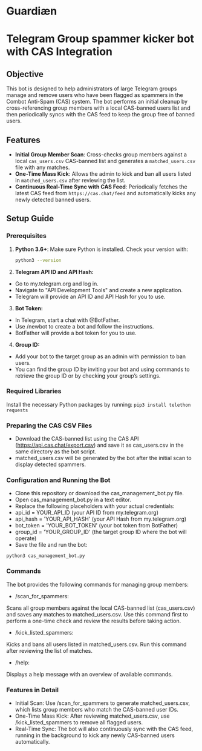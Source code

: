 # Guardiæn

# Telegram Group spammer kicker bot with CAS Integration

## Objective
This bot is designed to help administrators of large Telegram groups manage and remove users who have been flagged as spammers in the Combot Anti-Spam (CAS) system. The bot performs an initial cleanup by cross-referencing group members with a local CAS-banned users list and then periodically syncs with the CAS feed to keep the group free of banned users.

## Features

- **Initial Group Member Scan**: Cross-checks group members against a local `cas_users.csv` CAS-banned list and generates a `matched_users.csv` file with any matches.
- **One-Time Mass Kick**: Allows the admin to kick and ban all users listed in `matched_users.csv` after reviewing the list.
- **Continuous Real-Time Sync with CAS Feed**: Periodically fetches the latest CAS feed from `https://cas.chat/feed` and automatically kicks any newly detected banned users.

## Setup Guide

### Prerequisites

1. **Python 3.6+**: Make sure Python is installed. Check your version with:
   ```bash
   python3 --version

2. **Telegram API ID and API Hash:**
- Go to my.telegram.org and log in.
- Navigate to "API Development Tools" and create a new application.
- Telegram will provide an API ID and API Hash for you to use.

3. **Bot Token:**

- In Telegram, start a chat with @BotFather.
- Use /newbot to create a bot and follow the instructions.
- BotFather will provide a bot token for you to use.

4. **Group ID:**

- Add your bot to the target group as an admin with permission to ban users.
- You can find the group ID by inviting your bot and using commands to retrieve the group ID or by checking your group’s settings.

### Required Libraries

Install the necessary Python packages by running:
```pip3 install telethon requests```

### Preparing the CAS CSV Files 
- Download the CAS-banned list using the CAS API (https://api.cas.chat/export.csv) and save it as cas_users.csv in the same directory as the bot script.
- matched_users.csv will be generated by the bot after the initial scan to display detected spammers.
  
### Configuration and Running the Bot
- Clone this repository or download the cas_management_bot.py file.
- Open cas_management_bot.py in a text editor.
- Replace the following placeholders with your actual credentials:
- api_id = YOUR_API_ID (your API ID from my.telegram.org)
- api_hash = 'YOUR_API_HASH' (your API Hash from my.telegram.org)
- bot_token = 'YOUR_BOT_TOKEN' (your bot token from BotFather)
- group_id = 'YOUR_GROUP_ID' (the target group ID where the bot will operate)
- Save the file and run the bot:

```python3 cas_management_bot.py```

### Commands
The bot provides the following commands for managing group members:

- /scan_for_spammers:

Scans all group members against the local CAS-banned list (cas_users.csv) and saves any matches to matched_users.csv.
Use this command first to perform a one-time check and review the results before taking action.

- /kick_listed_spammers:

Kicks and bans all users listed in matched_users.csv. Run this command after reviewing the list of matches.

- /help:

Displays a help message with an overview of available commands.

### Features in Detail

- Initial Scan: Use /scan_for_spammers to generate matched_users.csv, which lists group members who match the CAS-banned user IDs.
- One-Time Mass Kick: After reviewing matched_users.csv, use /kick_listed_spammers to remove all flagged users.
- Real-Time Sync: The bot will also continuously sync with the CAS feed, running in the background to kick any newly CAS-banned users automatically.

